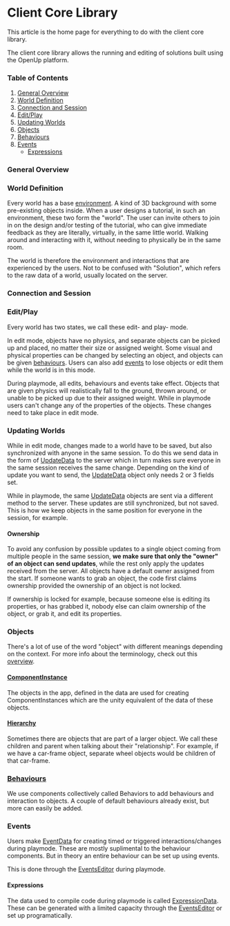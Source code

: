 # Client Core Library

This article is the home page for everything to do with the client core library.

The client core library allows the running and editing of solutions built using the OpenUp platform.

### Table of Contents

1. [General Overview](#general-overview)
2. [World Definition](#world-definition)
3. [Connection and Session](#connection-and-session)
4. [Edit/Play](#editplay)
5. [Updating Worlds](#updating-worlds)
6. [Objects](#objects)
7. [Behaviours](#behaviours)
8. [Events](#events)
      - [Expressions](#expressions)

### General Overview

### World Definition

Every world has a base [environment](Environments/Environments.md). A kind of 3D background with some pre-existing
objects inside. When a user designs a tutorial, in such an environment, these two form the "world". The user can
invite others to join in on the design and/or testing of the tutorial, who can give immediate feedback as they are
literally, virtually, in the same little world. Walking around and interacting with it, without needing to
physically be in the same room.

The world is therefore the environment and interactions that are experienced by the users.
Not to be confused with "Solution", which refers to the raw data of a world, usually located on the server.

### Connection and Session

### Edit/Play

Every world has two states, we call these edit- and play- mode. 

In edit mode, objects have no physics, and separate
objects can be picked up and placed, no matter their size or assigned weight. Some visual and physical properties
can be changed by selecting an object, and objects can be given [behaviours](#Behaviours). Users can also add
[events](#Events) to lose objects or edit them while the world is in this mode.

During playmode, all edits, behaviours and events take effect. Objects that are given physics will realistically
fall to the ground, thrown around, or unable to be picked up due to their assigned weight. While in playmode users
can't change any of the properties of the objects. These changes need to take place in edit mode.

### Updating Worlds

While in edit mode, changes made to a world have to be saved, but also synchronized with anyone in the same session.
To do this we send data in the form of [UpdateData](DLL/UpdateData.md) to the server which in turn makes sure
everyone in the same session receives the same change. Depending on the kind of update you want to send, the
[UpdateData](DLL/UpdateData.md) object only needs 2 or 3 fields set.

While in playmode, the same [UpdateData](DLL/UpdateData.md) objects are sent via a different method to the server.
These updates are still synchronized, but not saved. This is how we keep objects in the same position for everyone
in the session, for example.

#### Ownership

To avoid any confusion by possible updates to a single object coming from multiple people in the same session,
<b>we make sure that only the "owner" of an object can send updates</b>, while the rest only apply the updates
received from the server. All objects have a default owner assigned from the start. If someone wants to grab an
object, the code first claims ownership provided the ownership of an object is not locked.

If ownership is locked for example, because someone else is editing its properties, or has grabbed it, nobody else
can claim ownership of the object, or grab it, and edit its properties.

### Objects

There's a lot of use of the word "object" with different meanings depending on the context. For more info about
the terminology, check out this [overview](Objects/Overview.md).

#### [ComponentInstance](Objects/ComponentInstance.md)

The objects in the app, defined in the data are used for creating ComponentInstances which are the unity
equivalent of the data of these objects.

#### [Hierarchy](Objects/Hierarchy.md)

Sometimes there are objects that are part of a larger object. We call these children and parent when talking about
their "relationship". For example, if we have a car-frame object, separate wheel objects would be children of that
car-frame.

### [Behaviours](Behaviours/BehaviourBase.md)
We use components collectively called Behaviors to add behaviours and interaction 
to objects. A couple of default behaviours already exist, but more can easily be added.

### Events

Users make [EventData](Events/EventData.md) for creating timed or triggered interactions/changes during playmode.
These are mostly suplimental to the behaviour components. But in theory an entire
behaviour can be set up using events.

This is done through the [EventsEditor](Events/EventsEditor.md) during playmode.

#### Expressions

The data used to compile code during playmode is called [ExpressionData](Events/ExpressionData/ExpressionData.md).
These can be generated with a limited capacity through the [EventsEditor](Events/EventsEditor.md) or set 
up programatically.